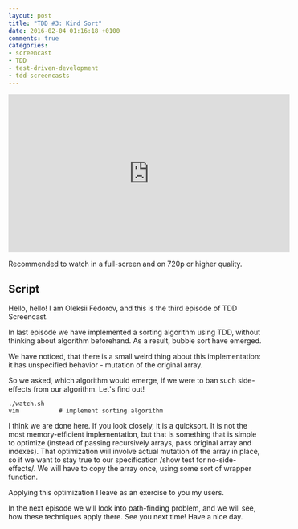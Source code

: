 ```yaml
---
layout: post
title: "TDD #3: Kind Sort"
date: 2016-02-04 01:16:18 +0100
comments: true
categories: 
- screencast
- TDD
- test-driven-development
- tdd-screencasts
---
```


<iframe width="560" height="315" src="https://www.youtube.com/embed/TR2hKaR4zg8" frameborder="0" allowfullscreen></iframe>

Recommended to watch in a full-screen and on 720p or higher quality.

## Script

Hello, hello! I am Oleksii Fedorov, and this is the third
episode of TDD Screencast.

In last episode we have implemented a sorting algorithm
using TDD, without thinking about algorithm beforehand. As a
result, bubble sort have emerged.

We have noticed, that there is a small weird thing about
this implementation: it has unspecified behavior - mutation
of the original array.

So we asked, which algorithm would emerge, if we were to ban
such side-effects from our algorithm. Let's find out!

```
./watch.sh
vim           # implement sorting algorithm
```

I think we are done here. If you look closely, it is a
quicksort. It is not the most memory-efficient
implementation, but that is something that is simple to
optimize (instead of passing recursively arrays, pass
original array and indexes). That optimization will involve
actual mutation of the array in place, so if we want to stay
true to our specification /show test for no-side-effects/.
We will have to copy the array once, using some sort of
wrapper function.

Applying this optimization I leave as an exercise to you my
users.

In the next episode we will look into path-finding problem,
and we will see, how these techniques apply there. See you
next time! Have a nice day.
